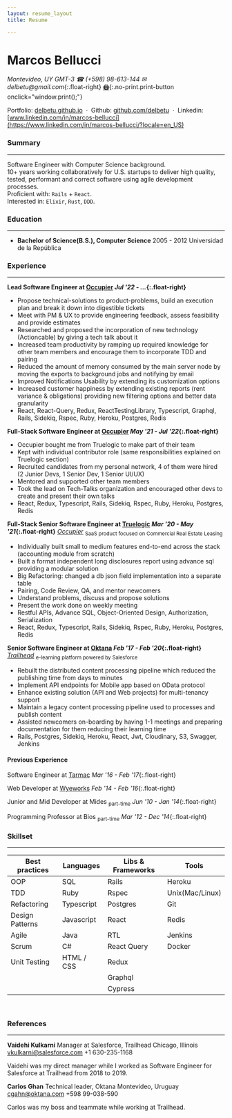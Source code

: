 ```yaml
---
layout: resume_layout
title: Resume

---
```


# Marcos Bellucci
_Montevideo, UY GMT-3_   _&#9742; (+598) 98-613-144 &#9993; delbetu@gmail.com_{:.float-right}
[:printer:](){:.no-print.print-button onclick="window.print();"}

 Portfolio: [delbetu.github.io](https://delbetu.github.io) &nbsp;&middot;&nbsp;
 Github: [github.com/delbetu](https://github.com/delbetu) &nbsp;&middot;&nbsp;
 Linkedin: [www.linkedin.com/in/marcos-bellucci](https://www.linkedin.com/in/marcos-bellucci/?locale=en_US)

### Summary
---
<!-- This can be tailored to a specific job description -->
<!-- Highligt the most applicable skills that I can offer and match the description -->
<!-- Most common skills are: communication & collaboration, Proficency with Rails & Javascript, DB Manangement, Agile Familiarity, Testing Frameworks -->

Software Engineer with Computer Science background.  
10+ years working collaboratively for U.S. startups to deliver high quality, tested, performant and correct software using agile development processes.  
Proficient with: `Rails` + `React`.  
Interested in: `Elixir`, `Rust`, `DDD`.  

### Education
---
* **Bachelor of Science(B.S.), Computer Science**
 2005 - 2012 Universidad de la República

### Experience
---

<!-- # Writing Strong Bullets -->
<!-- # some bullet points to talk about the responsibilities of the role -->
<!-- # other bullet points to talk about accomplishements -->
<!-- # accomplishments approach: "Accomplished X by implementing Y which led to z" -->
<!-- # accomplishments approach: "Final company or product benefit by acting, performing... (some action)" -->
<!-- # Key Contributions can be expresed in the same format" -->
<!-- # "Reduced object rendering time by 75% by implementing distributed caching, leading to a 10% reduction in log-in time" -->
<!-- # * what you did -->
<!-- # * how you did it, -->
<!-- # * and what the results were. -->
<!-- # * Ideally, results "measurable" somehow. -->


**Lead Software Engineer at [Occupier](https://www.occupier.com)                                                       *Jul '22 - ...*{:.float-right}**
- Propose technical-solutions to product-problems, build an execution plan and break it down into digestible tickets
- Meet with PM & UX to provide engineering feedback, assess feasibility and provide estimates
- Researched and proposed the incorporation of new technology (Actioncable) by giving a tech talk about it
- Increased team productivity by ramping up required knowledge for other team members and encourage them to incorporate TDD and pairing
- Reduced the amount of memory consumed by the main server node by moving the exports to background jobs and notifying by email
- Improved Notifications Usability by extending its customization options
- Increased customer happiness by extending existing reports (rent variance & obligations) providing new filtering options and better data granularity
- React, React-Query, Redux, ReactTestingLibrary, Typescript, Graphql, Rails, Sidekiq, Rspec, Ruby, Heroku, Postgres, Redis

**Full-Stack Software Engineer at [Occupier](https://www.occupier.com)                                              *May '21 - Jul '22*{:.float-right}**
- Occupier bought me from Truelogic to make part of their team
- Kept with individual contributor role (same responsibilities explained on Truelogic section)
- Recruited candidates from my personal network, 4 of them were hired (2 Junior Devs, 1 Senior Dev, 1 Senior UI/UX)
- Mentored and supported other team members
- Took the lead on Tech-Talks organization and encouraged other devs to create and present their own talks
- React, Redux, Typescript, Rails, Sidekiq, Rspec, Ruby, Heroku, Postgres, Redis

**Full-Stack Senior Software Engineer at [Truelogic](https://www.truelogicsoftware.com/)                           *Mar '20 - May '21*{:.float-right}**
*[Occupier](https://www.occupier.com/)* <sub>SaaS product focused on Commercial Real Estate Leasing</sub>
- Individually built small to medium features end-to-end across the stack (accounting module from scratch)
- Built a format independent long disclosures report using advance sql providing a modular solution
- Big Refactoring: changed a db json field implementation into a separate table
- Pairing, Code Review, QA, and mentor newcomers
- Understand problems, discuss and propose solutions
- Present the work done on weekly meeting
- Restful APIs, Advance SQL, Object-Oriented Design, Authorization, Serialization
- React, Redux, Typescript, Rails, Sidekiq, Rspec, Ruby, Heroku, Postgres, Redis

<div class='pagebreak'></div>

**Senior Software Engineer at [Oktana](https://www.oktana.com/)                        *Feb '17 - Feb '20*{:.float-right}**
*[Trailhead](https://trailhead.salesforce.com/en/home)*  <sub>e-learning platform powered by Salesforce</sub>
 - Rebuilt the distributed content processing pipeline which reduced the publishing time from days to minutes
 - Implement API endpoints for Mobile app based on OData protocol
 - Enhance existing solution (API and Web projects) for multi-tenancy support
 - Maintain a legacy content processing pipeline used to processes and publish content
 - Assisted newcomers on-boarding by having 1-1 meetings and preparing documentation for them reducing their learning time
 - Rails, Postgres, Sidekiq, Heroku, React, Jwt, Cloudinary, S3, Swagger, Jenkins


#### Previous Experience

Software Engineer at [Tarmac](https://tarmac.io/)                               *Mar '16 - Feb '17*{:.float-right}
<!-- #   *[Sportnging](https://www.sportsengine.com/)* <sub>American Junior Leagues administration software</sub> -->
<!-- #   - Migrate legacy web pages HTML/Javascript to Angular. -->
<!-- #   - Identify bottlenecks and mitigate them by resolving N+1 queries, adding pagination, unnecessary queries -->
<!-- #   - Rails 3, Angular 1 -->
<!-- #   *[ReferFriends](#)* <sub>Refer employees and get rewarded</sub>  -->
<!-- #   - Create MVP Rails app for referring candidates.  -->
<!-- #   - Create a dashboard showing summarised data.  -->
<!-- #   - Automate feature tests and fix bugs. -->
<!-- #   - Rails 3 -->

Web Developer at [Wyeworks](https://www.wyeworks.com/)                                     *Feb '14 - Feb '16*{:.float-right}
<!-- #   *[Flavorpill](http://www.flavorpill.com/)* <sub>Promoting events in NY</sub> -->
<!-- #   - Rebuilding app from scratch, AdSense, Social login, Event Creation with rich editor -->
<!-- #   - Rails, Postgres, Javascript/jquery, Resque, Redis, Airbrake, Newrelic, Capistrano(Digital Ocean) -->
<!-- #   *[Therapidia](https://www.therapydia.com/about/)* <sub>Referring patients between US clinics</sub> -->
<!-- #   - Diagnose/fix page-load issues by minifying/compressing assets and join images(css-sprite). -->
<!-- #   - Fix/Re-Implement clinic statistics dashboard with multiple charts. -->
<!-- #   - Rails, AWS, Mysql, CanCan Devise, NewRelic, Redis, Sidekiq -->

Junior and Mid Developer at Mides <sub>part-time</sub> *Jun '10 - Jan '14*{:.float-right}
<!-- #  - Developed a gmap-app for exploring and visualizing multiple government institution' data -->
<!-- #  - Implemented a different online surveys -->
<!-- #  - java, javascript, JPA, EJB, JSF -->

Programming Professor at Bios  <sub>part-time</sub>    *Mar '12 - Dec '14*{:.float-right}
<!-- # - Teaching from basic C# OOP console apps to simple web app using ADO+ASP.NET. -->


### Skillset
---

<style>
    table {
        width: 100%;
    }
</style>

| Best practices    | Languages    | Libs & Frameworks | Tools                                 |
| ----------------- | ------------ | ----------------- | ------------------------------------- |
| OOP               | SQL          | Rails             | Heroku                                |
| TDD               | Ruby         | Rspec             | Unix(Mac/Linux)                       |
| Refactoring       | Typescript   | Postgres          | Git                                   |
| Design Patterns   | Javascript   | React             | Redis                                 |
| Agile             | Java         | RTL               | Jenkins                               |
| Scrum             | C#           | React Query       | Docker                                |
| Unit Testing      | HTML / CSS   | Redux             |                                       |
|                   |              | Graphql           |                                       |
|                   |              | Cypress           |                                       |



<br/>

### References
---

**Vaidehi Kulkarni**
Manager at Salesforce, Trailhead
Chicago, Illinois
vkulkarni@salesforce.com
+1 630-235-1168

Vaidehi was my direct manager while I worked as Software Engineer for Salesforce at Trailhead from 2018 to 2019.

**Carlos Ghan**
Technical leader, Oktana
Montevideo, Uruguay
cgahn@oktana.com
+598 99-038-590

Carlos was my boss and teammate while working at Trailhead.

<!--
Expressed Skills
---
- [X] Collaboration, communication
- [X] English
- [X] Hard skills
- [X] Fast learning
- [X] Constant Improving
- [X] Strong problem solving and analytical skills

TODO
---
- Cambiar la fuente san serif se lee bien, todo con la misma letra, tamanio que se lea bien.
- Check spelling mistakes
- Arreglar los periodos en los que trabaje, en el documento de la caja de profesionales estaba bien.
-->
